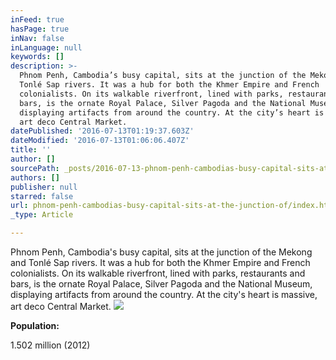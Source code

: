 ```yaml
---
inFeed: true
hasPage: true
inNav: false
inLanguage: null
keywords: []
description: >-
  Phnom Penh, Cambodia’s busy capital, sits at the junction of the Mekong and
  Tonlé Sap rivers. It was a hub for both the Khmer Empire and French
  colonialists. On its walkable riverfront, lined with parks, restaurants and
  bars, is the ornate Royal Palace, Silver Pagoda and the National Museum,
  displaying artifacts from around the country. At the city’s heart is massive,
  art deco Central Market.
datePublished: '2016-07-13T01:19:37.603Z'
dateModified: '2016-07-13T01:06:06.407Z'
title: ''
author: []
sourcePath: _posts/2016-07-13-phnom-penh-cambodias-busy-capital-sits-at-the-junction-of.md
authors: []
publisher: null
starred: false
url: phnom-penh-cambodias-busy-capital-sits-at-the-junction-of/index.html
_type: Article

---
```

Phnom Penh, Cambodia's busy capital, sits at the junction of the Mekong and Tonlé Sap rivers. It was a hub for both the Khmer Empire and French colonialists. On its walkable riverfront, lined with parks, restaurants and bars, is the ornate Royal Palace, Silver Pagoda and the National Museum, displaying artifacts from around the country. At the city's heart is massive, art deco Central Market.
![](https://the-grid-user-content.s3-us-west-2.amazonaws.com/d5ec4711-eb30-4845-ac02-4f246301630f.jpg)

**Population:**

1.502 million (2012)
